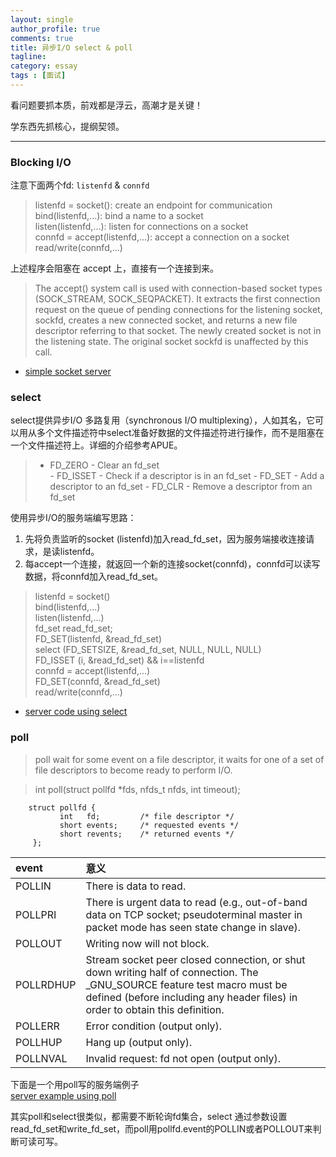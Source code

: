 ```yaml
---
layout: single
author_profile: true
comments: true
title: 异步I/O select & poll
tagline: 
category: essay
tags : [面试]
---
```



看问题要抓本质，前戏都是浮云，高潮才是关键！  

学东西先抓核心，提纲契领。

-----------------------


### Blocking I/O

注意下面两个fd: `listenfd` & `connfd`

>	listenfd = socket(): create an endpoint for communication    
	bind(listenfd,...):  bind a name to a socket  
	listen(listenfd,...): listen for connections on a socket  
	connfd = accept(listenfd,...): accept a connection on a socket  
	read/write(connfd,...)   

上述程序会阻塞在 accept 上，直接有一个连接到来。
	
> The  accept()  system call is used with connection-based socket types (SOCK_STREAM, SOCK_SEQPACKET).  It extracts the first connection request on the queue of pending connections for the listening socket, sockfd, creates a new connected socket, and returns a new file descriptor referring to that socket.  The newly created socket is not in the listening state.  The original socket sockfd is unaffected by this call.

- [simple socket server](http://www.thegeekstuff.com/2011/12/c-socket-programming/)

### select

select提供异步I/O 多路复用（synchronous I/O multiplexing），人如其名，它可以用从多个文件描述符中select准备好数据的文件描述符进行操作，而不是阻塞在一个文件描述符上。详细的介绍参考APUE。

> - FD_ZERO - Clear an fd_set  
	- FD_ISSET - Check if a descriptor is in an fd_set
	- FD_SET - Add a descriptor to an fd_set
	- FD_CLR - Remove a descriptor from an fd_set

使用异步I/O的服务端编写思路：  

1. 先将负责监听的socket (listenfd)加入read_fd_set，因为服务端接收连接请求，是读listenfd。
2. 每accept一个连接，就返回一个新的连接socket(connfd)，connfd可以读写数据，将connfd加入read_fd_set。

>	listenfd = socket()  
	bind(listenfd,...)    
	listen(listenfd,...)  
	fd_set read_fd_set;  
	FD_SET(listenfd, &read_fd_set)  
	select (FD_SETSIZE, &read_fd_set, NULL, NULL, NULL)   
	FD_ISSET (i, &read_fd_set) && i==listenfd   
	connfd = accept(listenfd,...)   
	FD_SET(connfd, &read_fd_set)  
	read/write(connfd,...)  
	
- [server code using select](http://www.gnu.org/software/libc/manual/html_node/Server-Example.html)


### poll


> poll wait for some event on a file descriptor, it waits for one of a set of file descriptors to become ready to perform I/O.    

>	int poll(struct pollfd *fds, nfds_t nfds, int timeout); 

		struct pollfd {
               int   fd;         /* file descriptor */
               short events;     /* requested events */
               short revents;    /* returned events */
         };

| event | 意义 |
|:------- |:------- |
|POLLIN 	| There is data to read.|
|POLLPRI	| There is urgent data to read (e.g., out-of-band data on TCP socket; pseudoterminal master in packet mode has seen state change in slave).|
|POLLOUT	| Writing now will not block.|
|POLLRDHUP|	Stream socket peer closed connection, or shut down writing half of connection.  The _GNU_SOURCE feature test macro must be defined (before including any header files) in order to obtain this definition.|
|POLLERR	|	Error condition (output only).	|
|POLLHUP	|	Hang up (output only). |
|POLLNVAL	| Invalid request: fd not open (output only).|  

下面是一个用poll写的服务端例子  
[server example using poll](http://cboard.cprogramming.com/c-programming/158125-sockets-using-poll.html)


其实poll和select很类似，都需要不断轮询fd集合，select 通过参数设置read_fd_set和write_fd_set，而poll用pollfd.event的POLLIN或者POLLOUT来判断可读可写。
